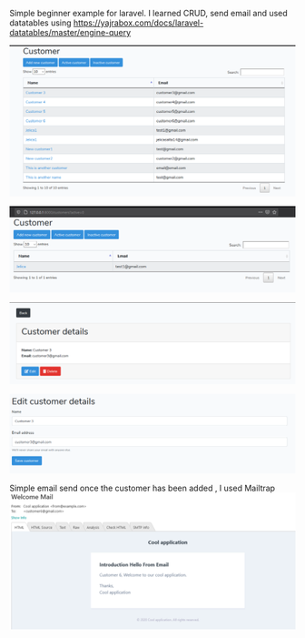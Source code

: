 Simple beginner example for laravel. I learned CRUD, send email and used datatables using https://yajrabox.com/docs/laravel-datatables/master/engine-query

![alt text](https://github.com/Lehj14/laravel-6-beginner/blob/master/1.PNG)

![alt text](https://github.com/Lehj14/laravel-6-beginner/blob/master/2.PNG)

![alt text](https://github.com/Lehj14/laravel-6-beginner/blob/master/3.PNG)

![alt text](https://github.com/Lehj14/laravel-6-beginner/blob/master/4.PNG)

Simple email send once the customer has been added , I used Mailtrap
![alt text](https://github.com/Lehj14/laravel-6-beginner/blob/master/5.PNG)
